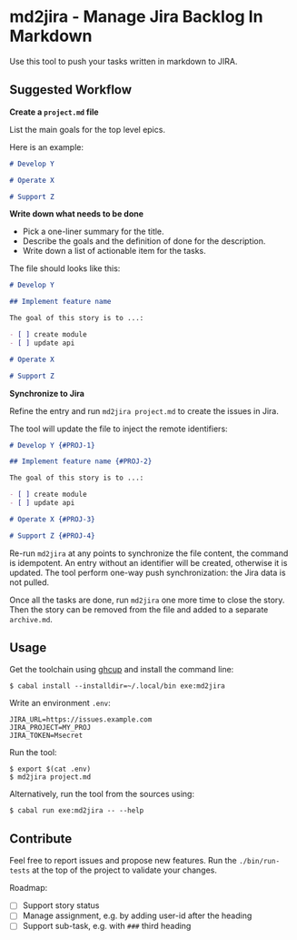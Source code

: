 # md2jira - Manage Jira Backlog In Markdown

Use this tool to push your tasks written in markdown to JIRA.

## Suggested Workflow

**Create a `project.md` file**

List the main goals for the top level epics.

Here is an example:

```markdown
# Develop Y

# Operate X

# Support Z
```


**Write down what needs to be done**

- Pick a one-liner summary for the title.
- Describe the goals and the definition of done for the description.
- Write down a list of actionable item for the tasks.

The file should looks like this:

```markdown
# Develop Y

## Implement feature name

The goal of this story is to ...:

- [ ] create module
- [ ] update api

# Operate X

# Support Z
```

**Synchronize to Jira**

Refine the entry and run `md2jira project.md` to create the issues in Jira.

The tool will update the file to inject the remote identifiers:

```markdown
# Develop Y {#PROJ-1}

## Implement feature name {#PROJ-2}

The goal of this story is to ...:

- [ ] create module
- [ ] update api

# Operate X {#PROJ-3}

# Support Z {#PROJ-4}
```

Re-run `md2jira` at any points to synchronize the file content, the command is idempotent.
An entry without an identifier will be created, otherwise it is updated.
The tool perform one-way push synchronization: the Jira data is not pulled.

Once all the tasks are done, run `md2jira` one more time to close the story.
Then the story can be removed from the file and added to a separate `archive.md`.


## Usage

Get the toolchain using [ghcup](https://www.haskell.org/ghcup/) and install the command line:

```
$ cabal install --installdir=~/.local/bin exe:md2jira
```

Write an environment `.env`:

```
JIRA_URL=https://issues.example.com
JIRA_PROJECT=MY_PROJ
JIRA_TOKEN=Msecret
```

Run the tool:

```
$ export $(cat .env)
$ md2jira project.md
```

Alternatively, run the tool from the sources using:

```
$ cabal run exe:md2jira -- --help
```


## Contribute

Feel free to report issues and propose new features. Run the `./bin/run-tests` at the top of the project to validate your changes.

Roadmap:

- [ ] Support story status
- [ ] Manage assignment, e.g. by adding user-id after the heading
- [ ] Support sub-task, e.g. with `###` third heading
